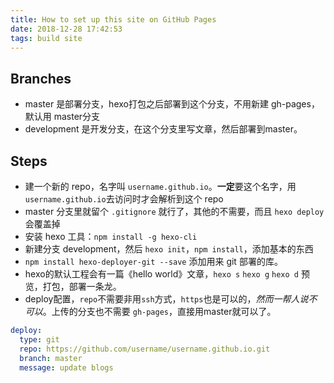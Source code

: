 ```yaml
---
title: How to set up this site on GitHub Pages
date: 2018-12-28 17:42:53
tags: build site
---
```


## Branches

- master 是部署分支，hexo打包之后部署到这个分支，不用新建 gh-pages，默认用 master分支
- development 是开发分支，在这个分支里写文章，然后部署到master。

## Steps

- 建一个新的 repo，名字叫 `username.github.io`。**一定**要这个名字，用 `username.github.io`去访问时才会解析到这个 repo
- master 分支里就留个 `.gitignore` 就行了，其他的不需要，而且 `hexo deploy` 会覆盖掉
- 安装 hexo 工具：`npm install -g hexo-cli`
- 新建分支 development，然后 `hexo init`，`npm install`，添加基本的东西
- `npm install hexo-deployer-git --save` 添加用来 git 部署的库。
- hexo的默认工程会有一篇《hello world》文章，`hexo s` `hexo g` `hexo d` 预览，打包，部署一条龙。
- deploy配置，`repo`不需要非用`ssh`方式，`https`也是可以的，_然而一帮人说不可以_。上传的分支也不需要 `gh-pages`，直接用master就可以了。

```yml
deploy:
  type: git
  repo: https://github.com/username/username.github.io.git
  branch: master
  message: update blogs
```